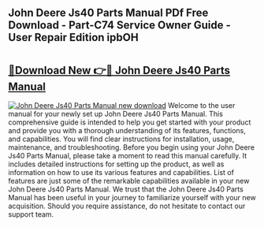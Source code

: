 ## John Deere Js40 Parts Manual PDf Free Download - Part-C74 Service Owner Guide - User Repair Edition ipbOH

# <h2><a href="http://bc9556.oget.top/?id=John+Deere+Js40+Parts+Manual">🔗Download New 👉🔴 John Deere Js40 Parts Manual</a></h2>

[![John Deere Js40 Parts Manual new download](https://i.imgur.com/5g1atiW.png)](http://bc9556.oget.top/?id=John+Deere+Js40+Parts+Manual)
Welcome to the user manual for your newly set up John Deere Js40 Parts Manual. This comprehensive guide is intended to help you get started with your product and provide you with a thorough understanding of its features, functions, and capabilities. You will find clear instructions for installation, usage, maintenance, and troubleshooting. Before you begin using your John Deere Js40 Parts Manual, please take a moment to read this manual carefully. It includes detailed instructions for setting up the product, as well as information on how to use its various features and capabilities. List of features are just some of the remarkable capabilities available in your new John Deere Js40 Parts Manual. We trust that the John Deere Js40 Parts Manual has been useful in your journey to familiarize yourself with your new acquisition. Should you require assistance, do not hesitate to contact our support team.
